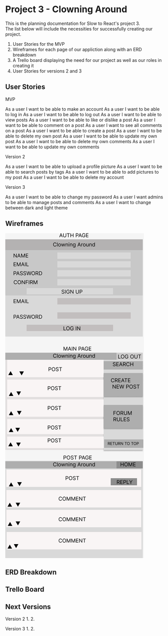 Project 3 - Clowning Around
==============================

This is the planning documentation for Slow to React's project 3.  
The list below will include the necessities for successfully creating our project. 

1. User Stories for the MVP
2. Wireframes for each page of our appliction along with an ERD breakdown
3. A Trello board displaying the need for our project as well as our roles in creating it
4. User Stories for versions 2 and 3

User Stories
----------------

MVP

As a user I want to be able to make an account
As a user I want to be able to log in
As a user I want to be able to log out
As a user I want to be able to view posts
As a user I want to be able to like or dislike a post
As a user I want to be able to comment on a post
As a user I want to see all comments on a post
As a user I want to be able to create a post
As a user I want to be able to delete my own post
As a user I want to be able to update my own post
As a user I want to be able to delete my own comments
As a user I want to be able to update my own comments

Version 2

As a user I want to be able to upload a profile picture
As a user I want to be able to search posts by tags
As a user I want to be able to add pictures to my post
As a user I want to be able to delete my account

Version 3

As a user I want to be able to change my password
As a user I want admins to be able to manage posts and comments
As a user I want to change between dark and light theme

Wireframes
-----------------
![Clowing Around](images/CLOWING%20AROUND.png)

ERD Breakdown 
---------------------


Trello Board
----------------------


Next Versions
-------------

Version 2 
1.
2.

Version 3
1. 
2. 
